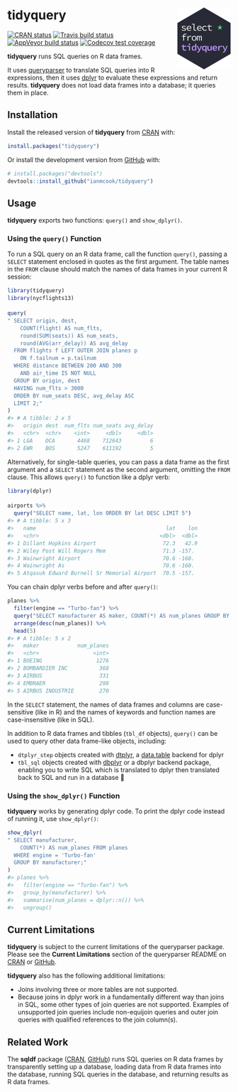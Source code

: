 
<!-- README.md is generated from README.Rmd. Please edit that file -->

# tidyquery <img src="man/figures/logo.png" align="right" width="120" />

<!-- badges: start -->

[![CRAN
status](https://www.r-pkg.org/badges/version/tidyquery)](https://cran.r-project.org/package=tidyquery)
[![Travis build
status](https://travis-ci.org/ianmcook/tidyquery.svg?branch=master)](https://travis-ci.org/ianmcook/tidyquery)
[![AppVeyor build
status](https://ci.appveyor.com/api/projects/status/github/ianmcook/tidyquery?branch=master&svg=true)](https://ci.appveyor.com/project/ianmcook/tidyquery)
[![Codecov test
coverage](https://codecov.io/gh/ianmcook/tidyquery/branch/master/graph/badge.svg)](https://codecov.io/gh/ianmcook/tidyquery?branch=master)
<!-- badges: end -->

**tidyquery** runs SQL queries on R data frames.

It uses [queryparser](https://github.com/ianmcook/queryparser) to
translate SQL queries into R expressions, then it uses
[dplyr](https://dplyr.tidyverse.org) to evaluate these expressions and
return results. **tidyquery** does not load data frames into a database;
it queries them in place.

## Installation

Install the released version of **tidyquery** from
[CRAN](https://CRAN.R-project.org/package=tidyquery) with:

``` r
install.packages("tidyquery")
```

Or install the development version from
[GitHub](https://github.com/ianmcook/tidyquery) with:

``` r
# install.packages("devtools")
devtools::install_github("ianmcook/tidyquery")
```

## Usage

**tidyquery** exports two functions: `query()` and `show_dplyr()`.

### Using the `query()` Function

To run a SQL query on an R data frame, call the function `query()`,
passing a `SELECT` statement enclosed in quotes as the first argument.
The table names in the `FROM` clause should match the names of data
frames in your current R session:

``` r
library(tidyquery)
library(nycflights13)

query(
" SELECT origin, dest,
    COUNT(flight) AS num_flts,
    round(SUM(seats)) AS num_seats,
    round(AVG(arr_delay)) AS avg_delay
  FROM flights f LEFT OUTER JOIN planes p
    ON f.tailnum = p.tailnum
  WHERE distance BETWEEN 200 AND 300
    AND air_time IS NOT NULL
  GROUP BY origin, dest
  HAVING num_flts > 3000
  ORDER BY num_seats DESC, avg_delay ASC
  LIMIT 2;"
)
#> # A tibble: 2 x 5
#>   origin dest  num_flts num_seats avg_delay
#>   <chr>  <chr>    <int>     <dbl>     <dbl>
#> 1 LGA    DCA       4468    712643         6
#> 2 EWR    BOS       5247    611192         5
```

Alternatively, for single-table queries, you can pass a data frame as
the first argument and a `SELECT` statement as the second argument,
omitting the `FROM` clause. This allows `query()` to function like a
dplyr verb:

``` r
library(dplyr)

airports %>%
  query("SELECT name, lat, lon ORDER BY lat DESC LIMIT 5")
#> # A tibble: 5 x 3
#>   name                                         lat    lon
#>   <chr>                                      <dbl>  <dbl>
#> 1 Dillant Hopkins Airport                     72.3   42.9
#> 2 Wiley Post Will Rogers Mem                  71.3 -157. 
#> 3 Wainwright Airport                          70.6 -160. 
#> 4 Wainwright As                               70.6 -160. 
#> 5 Atqasuk Edward Burnell Sr Memorial Airport  70.5 -157.
```

You can chain dplyr verbs before and after `query()`:

``` r
planes %>%
  filter(engine == "Turbo-fan") %>%
  query("SELECT manufacturer AS maker, COUNT(*) AS num_planes GROUP BY maker") %>%
  arrange(desc(num_planes)) %>%
  head(5)
#> # A tibble: 5 x 2
#>   maker            num_planes
#>   <chr>                 <int>
#> 1 BOEING                 1276
#> 2 BOMBARDIER INC          368
#> 3 AIRBUS                  331
#> 4 EMBRAER                 298
#> 5 AIRBUS INDUSTRIE        270
```

In the `SELECT` statement, the names of data frames and columns are
case-sensitive (like in R) and the names of keywords and function names
are case-insensitive (like in SQL).

In addition to R data frames and tibbles (`tbl_df` objects), `query()`
can be used to query other data frame-like objects, including:

  - `dtplyr_step` objects created with
    [dtplyr](https://dtplyr.tidyverse.org), a
    [data.table](http://r-datatable.com/) backend for dplyr
  - `tbl_sql` objects created with
    [dbplyr](https://dbplyr.tidyverse.org) or a dbplyr backend package,
    enabling you to write SQL which is translated to dplyr then
    translated back to SQL and run in a database 🤪

### Using the `show_dplyr()` Function

**tidyquery** works by generating dplyr code. To print the dplyr code
instead of running it, use `show_dplyr()`:

``` r
show_dplyr(
" SELECT manufacturer, 
    COUNT(*) AS num_planes FROM planes
  WHERE engine = 'Turbo-fan'
  GROUP BY manufacturer;"
)
#> planes %>%
#>   filter(engine == "Turbo-fan") %>%
#>   group_by(manufacturer) %>%
#>   summarise(num_planes = dplyr::n()) %>%
#>   ungroup()
```

## Current Limitations

**tidyquery** is subject to the current limitations of the queryparser
package. Please see the **Current Limitations** section of the
queryparser README on
[CRAN](https://cran.r-project.org/package=queryparser/readme/README.html#current-limitations)
or
[GitHub](https://github.com/ianmcook/queryparser#current-limitations).

**tidyquery** also has the following additional limitations:

  - Joins involving three or more tables are not supported.
  - Because joins in dplyr work in a fundamentally different way than
    joins in SQL, some other types of join queries are not supported.
    Examples of unsupported join queries include non-equijoin queries
    and outer join queries with qualified references to the join
    column(s).

## Related Work

The **sqldf** package ([CRAN](https://cran.r-project.org/package=sqldf),
[GitHub](https://github.com/ggrothendieck/sqldf)) runs SQL queries on R
data frames by transparently setting up a database, loading data from R
data frames into the database, running SQL queries in the database, and
returning results as R data frames.
